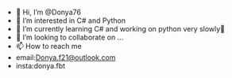 - 👋 Hi, I’m @Donya76
- 👀 I’m interested in C# and Python
- 🌱 I’m currently learning C# and working on python very slowly🐌
- 💞️ I’m looking to collaborate on ...
- 📫 How to reach me
-   email:Donya.f21@outlook.com
-   insta:donya.fbt

<!---
Donya76/Donya76 is a ✨ special ✨ repository because its `README.md` (this file) appears on your GitHub profile.
You can click the Preview link to take a look at your changes.
--->
